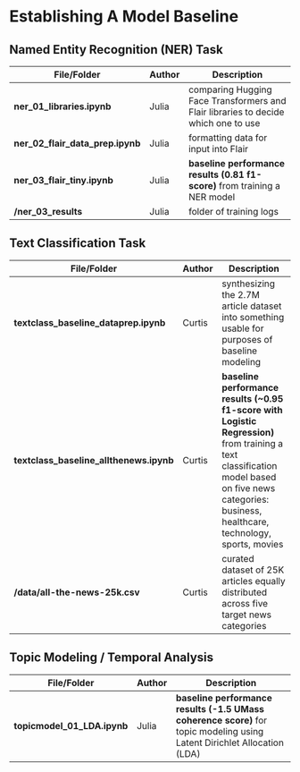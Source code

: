 # Establishing A Model Baseline

## Named Entity Recognition (NER) Task

| File/Folder | Author | Description |
| --- | --- | --- |
| **ner_01_libraries.ipynb** | Julia | comparing Hugging Face Transformers and Flair libraries to decide which one to use |
| **ner_02_flair_data_prep.ipynb** | Julia | formatting data for input into Flair |
| **ner_03_flair_tiny.ipynb** | Julia | **baseline performance results (0.81 f1-score)** from training a NER model |
| **/ner_03_results** | Julia | folder of training logs |

## Text Classification Task

| File/Folder | Author | Description |
| --- | --- | --- |
| **textclass_baseline_dataprep.ipynb** | Curtis | synthesizing the 2.7M article dataset into something usable for purposes of baseline modeling |
| **textclass_baseline_allthenews.ipynb** | Curtis | **baseline performance results (~0.95 f1-score with Logistic Regression)** from training a text classification model based on five news categories: business, healthcare, technology, sports, movies |
| **/data/all-the-news-25k.csv** | Curtis | curated dataset of 25K articles equally distributed across five target news categories |

## Topic Modeling / Temporal Analysis

| File/Folder | Author | Description |
| --- | --- | --- |
| **topicmodel_01_LDA.ipynb** | Julia | **baseline performance results (-1.5 UMass coherence score)** for topic modeling using Latent Dirichlet Allocation (LDA) |
